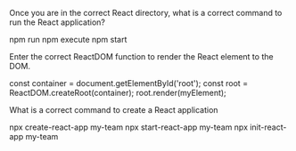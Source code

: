 Once you are in the correct React directory, what is a correct command to run the React application?

npm run
npm execute
npm start





Enter the correct ReactDOM function to render the React element to the DOM.

const container = document.getElementById('root');
const root = ReactDOM.createRoot(container);
root.render(myElement);





What is a correct command to create a React application

npx create-react-app my-team
npx start-react-app my-team
npx init-react-app my-team